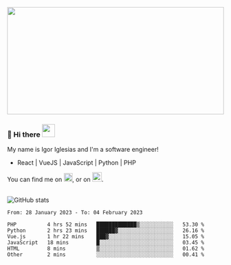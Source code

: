 <img src="https://c.tenor.com/KjVxfRrrncUAAAAd/matrix.gif" width="100%" height="250px">

### 🔭 Hi there <img src="https://raw.githubusercontent.com/MartinHeinz/MartinHeinz/master/wave.gif" width="30px">


My name is Igor Iglesias and I'm a software engineer!
<br>

<ul>
  <li> React | VueJS | JavaScript | Python | PHP </li>
</ul>
You can find me on <a href="https://twitter.com/IgorIglesias5"><img src="https://i.imgur.com/JLLlB5S.png" width="20px"></a>, or on <a href="https://www.linkedin.com/in/igor-iglesias-62478428/"><img src="https://i.imgur.com/PXyIkWx.png" width="22px"></a>.

<br>
<br>

![GitHub stats](https://github-readme-stats.vercel.app/api?username=igoiglesias&show_icons=true&count_private=true&theme=chartreuse-dark&hide_title=true)

<!--START_SECTION:waka-->

```text
From: 28 January 2023 - To: 04 February 2023

PHP          4 hrs 52 mins   █████████████▒░░░░░░░░░░░   53.30 %
Python       2 hrs 23 mins   ██████▓░░░░░░░░░░░░░░░░░░   26.16 %
Vue.js       1 hr 22 mins    ███▓░░░░░░░░░░░░░░░░░░░░░   15.05 %
JavaScript   18 mins         █░░░░░░░░░░░░░░░░░░░░░░░░   03.45 %
HTML         8 mins          ▒░░░░░░░░░░░░░░░░░░░░░░░░   01.62 %
Other        2 mins          ░░░░░░░░░░░░░░░░░░░░░░░░░   00.41 %
```

<!--END_SECTION:waka-->

